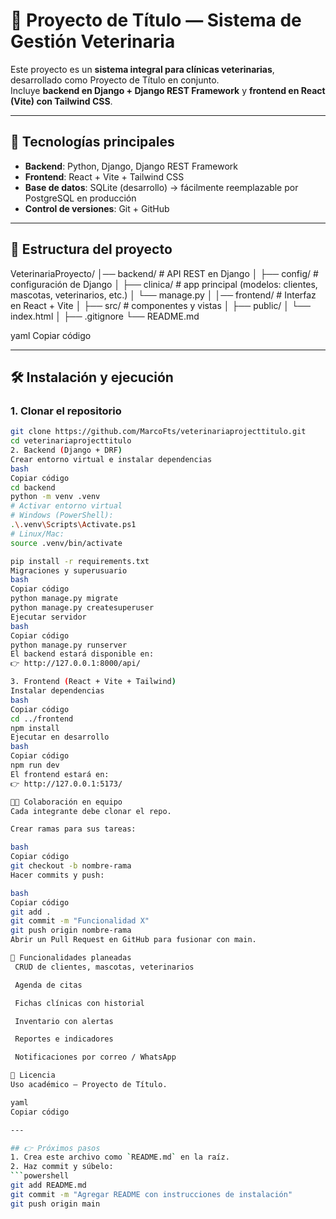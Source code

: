# 🐾 Proyecto de Título — Sistema de Gestión Veterinaria

Este proyecto es un **sistema integral para clínicas veterinarias**, desarrollado como Proyecto de Título en conjunto.  
Incluye **backend en Django + Django REST Framework** y **frontend en React (Vite) con Tailwind CSS**.

---

## 🚀 Tecnologías principales

- **Backend**: Python, Django, Django REST Framework
- **Frontend**: React + Vite + Tailwind CSS
- **Base de datos**: SQLite (desarrollo) → fácilmente reemplazable por PostgreSQL en producción
- **Control de versiones**: Git + GitHub

---

## 📂 Estructura del proyecto

VeterinariaProyecto/
│── backend/ # API REST en Django
│ ├── config/ # configuración de Django
│ ├── clinica/ # app principal (modelos: clientes, mascotas, veterinarios, etc.)
│ └── manage.py
│
│── frontend/ # Interfaz en React + Vite
│ ├── src/ # componentes y vistas
│ ├── public/
│ └── index.html
│
├── .gitignore
└── README.md

yaml
Copiar código

---

## 🛠️ Instalación y ejecución

### 1. Clonar el repositorio
```bash
git clone https://github.com/MarcoFts/veterinariaprojecttitulo.git
cd veterinariaprojecttitulo
2. Backend (Django + DRF)
Crear entorno virtual e instalar dependencias
bash
Copiar código
cd backend
python -m venv .venv
# Activar entorno virtual
# Windows (PowerShell):
.\.venv\Scripts\Activate.ps1
# Linux/Mac:
source .venv/bin/activate

pip install -r requirements.txt
Migraciones y superusuario
bash
Copiar código
python manage.py migrate
python manage.py createsuperuser
Ejecutar servidor
bash
Copiar código
python manage.py runserver
El backend estará disponible en:
👉 http://127.0.0.1:8000/api/

3. Frontend (React + Vite + Tailwind)
Instalar dependencias
bash
Copiar código
cd ../frontend
npm install
Ejecutar en desarrollo
bash
Copiar código
npm run dev
El frontend estará en:
👉 http://127.0.0.1:5173/

👨‍💻 Colaboración en equipo
Cada integrante debe clonar el repo.

Crear ramas para sus tareas:

bash
Copiar código
git checkout -b nombre-rama
Hacer commits y push:

bash
Copiar código
git add .
git commit -m "Funcionalidad X"
git push origin nombre-rama
Abrir un Pull Request en GitHub para fusionar con main.

📌 Funcionalidades planeadas
 CRUD de clientes, mascotas, veterinarios

 Agenda de citas

 Fichas clínicas con historial

 Inventario con alertas

 Reportes e indicadores

 Notificaciones por correo / WhatsApp

📜 Licencia
Uso académico — Proyecto de Título.

yaml
Copiar código

---

## 👉 Próximos pasos
1. Crea este archivo como `README.md` en la raíz.  
2. Haz commit y súbelo:
```powershell
git add README.md
git commit -m "Agregar README con instrucciones de instalación"
git push origin main